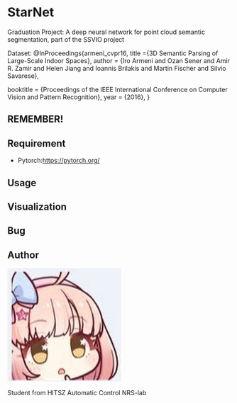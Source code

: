 # StarNet
Graduation Project: A deep neural network for point cloud semantic segmentation, part of the SSVIO project

Dataset:
@InProceedings{armeni_cvpr16,
title           ={3D Semantic Parsing of Large-Scale Indoor Spaces},
author        = {Iro Armeni and Ozan Sener and Amir R. Zamir and Helen Jiang and Ioannis Brilakis and Martin Fischer and Silvio Savarese},

booktitle    = {Proceedings of the IEEE International Conference on Computer Vision and Pattern Recognition},
  year         = {2016},
}

## REMEMBER!

## Requirement
* Pytorch:<https://pytorch.org/>

## Usage

## Visualization

## Bug

## Author

![avatar.png](https://github.com/StarRealMan/StarNet/blob/main/images/avatar.png?raw=true)

Student from HITSZ Automatic Control NRS-lab